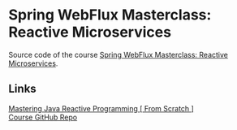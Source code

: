 # Spring WebFlux Masterclass: Reactive Microservices  

Source code of the course [Spring WebFlux Masterclass: Reactive Microservices](https://www.udemy.com/course/spring-webflux/).  

## Links

[Mastering Java Reactive Programming [ From Scratch ]](https://www.udemy.com/course/complete-java-reactive-programming/?referralCode=0B0EC90B024080E656F4)  
[Course GitHub Repo](https://github.com/vinsguru/spring-webflux-course)  
